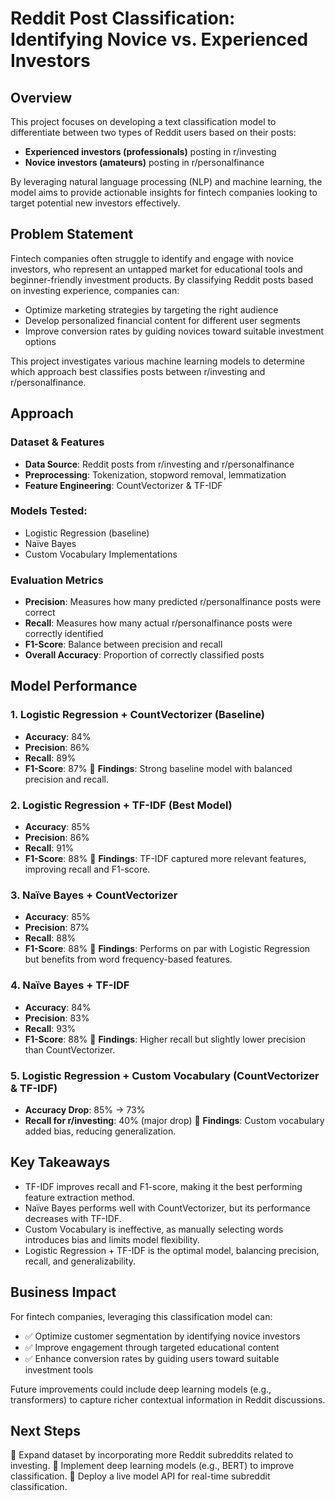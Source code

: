 # Reddit Post Classification: Identifying Novice vs. Experienced Investors

## Overview

This project focuses on developing a text classification model to differentiate between two types of Reddit users based on their posts:

- **Experienced investors (professionals)** posting in r/investing
- **Novice investors (amateurs)** posting in r/personalfinance

By leveraging natural language processing (NLP) and machine learning, the model aims to provide actionable insights for fintech companies looking to target potential new investors effectively.

## Problem Statement

Fintech companies often struggle to identify and engage with novice investors, who represent an untapped market for educational tools and beginner-friendly investment products. By classifying Reddit posts based on investing experience, companies can:

- Optimize marketing strategies by targeting the right audience
- Develop personalized financial content for different user segments
- Improve conversion rates by guiding novices toward suitable investment options

This project investigates various machine learning models to determine which approach best classifies posts between r/investing and r/personalfinance.

## Approach

### Dataset & Features

- **Data Source**: Reddit posts from r/investing and r/personalfinance
- **Preprocessing**: Tokenization, stopword removal, lemmatization
- **Feature Engineering**: CountVectorizer & TF-IDF

### Models Tested:

- Logistic Regression (baseline)
- Naïve Bayes
- Custom Vocabulary Implementations

### Evaluation Metrics

- **Precision**: Measures how many predicted r/personalfinance posts were correct
- **Recall**: Measures how many actual r/personalfinance posts were correctly identified
- **F1-Score**: Balance between precision and recall
- **Overall Accuracy**: Proportion of correctly classified posts

## Model Performance

### 1. Logistic Regression + CountVectorizer (Baseline)
- **Accuracy**: 84%
- **Precision**: 86%
- **Recall**: 89%
- **F1-Score**: 87%
🔹 **Findings**: Strong baseline model with balanced precision and recall.

### 2. Logistic Regression + TF-IDF (Best Model)
- **Accuracy**: 85%
- **Precision**: 86%
- **Recall**: 91%
- **F1-Score**: 88%
🔹 **Findings**: TF-IDF captured more relevant features, improving recall and F1-score.

### 3. Naïve Bayes + CountVectorizer
- **Accuracy**: 85%
- **Precision**: 87%
- **Recall**: 88%
- **F1-Score**: 88%
🔹 **Findings**: Performs on par with Logistic Regression but benefits from word frequency-based features.

### 4. Naïve Bayes + TF-IDF
- **Accuracy**: 84%
- **Precision**: 83%
- **Recall**: 93%
- **F1-Score**: 88%
🔹 **Findings**: Higher recall but slightly lower precision than CountVectorizer.

### 5. Logistic Regression + Custom Vocabulary (CountVectorizer & TF-IDF)
- **Accuracy Drop**: 85% → 73%
- **Recall for r/investing**: 40% (major drop)
🔹 **Findings**: Custom vocabulary added bias, reducing generalization.

## Key Takeaways

- TF-IDF improves recall and F1-score, making it the best performing feature extraction method.
- Naïve Bayes performs well with CountVectorizer, but its performance decreases with TF-IDF.
- Custom Vocabulary is ineffective, as manually selecting words introduces bias and limits model flexibility.
- Logistic Regression + TF-IDF is the optimal model, balancing precision, recall, and generalizability.

## Business Impact

For fintech companies, leveraging this classification model can:
- ✅ Optimize customer segmentation by identifying novice investors
- ✅ Improve engagement through targeted educational content
- ✅ Enhance conversion rates by guiding users toward suitable investment tools

Future improvements could include deep learning models (e.g., transformers) to capture richer contextual information in Reddit discussions.

## Next Steps

🔹 Expand dataset by incorporating more Reddit subreddits related to investing.
🔹 Implement deep learning models (e.g., BERT) to improve classification.
🔹 Deploy a live model API for real-time subreddit classification.

